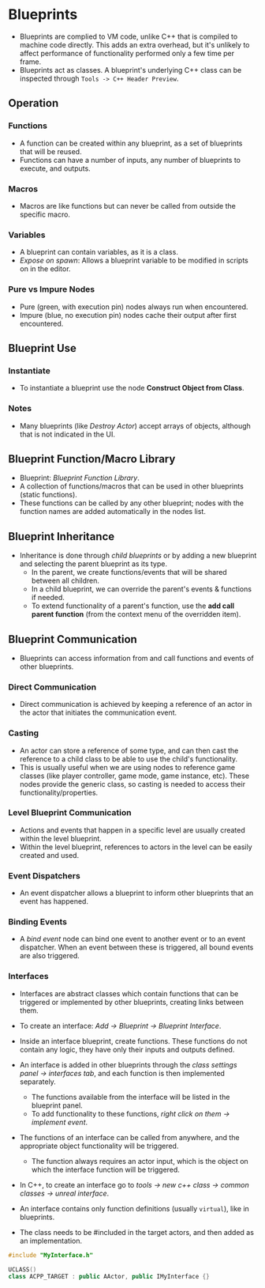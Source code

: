# Blueprints

- Blueprints are complied to VM code, unlike C++ that is compiled to machine code directly. This adds an extra overhead, but it's unlikely to affect performance of functionality performed only a few time per frame.
- Blueprints act as classes. A blueprint's underlying C++ class can be inspected through `Tools -> C++ Header Preview`.

## Operation

### Functions

- A function can be created within any blueprint, as a set of blueprints that will be reused.
- Functions can have a number of inputs, any number of blueprints to execute, and outputs.

### Macros

- Macros are like functions but can never be called from outside the specific macro.

### Variables

- A blueprint can contain variables, as it is a class.
- _Expose on spawn_: Allows a blueprint variable to be modified in scripts on in the editor.

### Pure vs Impure Nodes

- Pure (green, with execution pin) nodes always run when encountered.
- Impure (blue, no execution pin) nodes cache their output after first encountered.

## Blueprint Use

### Instantiate

- To instantiate a blueprint use the node **Construct Object from Class**.

### Notes

- Many blueprints (like _Destroy Actor_) accept arrays of objects, although that is not indicated in the UI.

## Blueprint Function/Macro Library

- Blueprint: _Blueprint Function Library_.
- A collection of functions/macros that can be used in other blueprints (static functions).
- These functions can be called by any other blueprint; nodes with the function names are added automatically in the nodes list.

## Blueprint Inheritance

- Inheritance is done through _child blueprints_ or by adding a new blueprint and selecting the parent blueprint as its type.
  - In the parent, we create functions/events that will be shared between all children.
  - In a child blueprint, we can override the parent's events & functions if needed.
  - To extend functionality of a parent's function, use the **add call parent function** (from the context menu of the overridden item).

## Blueprint Communication

- Blueprints can access information from and call functions and events of other blueprints.

### Direct Communication

- Direct communication is achieved by keeping a reference of an actor in the actor that initiates the communication event.

### Casting

- An actor can store a reference of some type, and can then cast the reference to a child class to be able to use the child's functionality.
- This is usually useful when we are using nodes to reference game classes (like player controller, game mode, game instance, etc). These nodes provide the generic class, so casting is needed to access their functionality/properties.

### Level Blueprint Communication

- Actions and events that happen in a specific level are usually created within the level blueprint.
- Within the level blueprint, references to actors in the level can be easily created and used.

### Event Dispatchers

- An event dispatcher allows a blueprint to inform other blueprints that an event has happened.

### Binding Events

- A _bind event_ node can bind one event to another event or to an event dispatcher. When an event between these is triggered, all bound events are also triggered.

### Interfaces

- Interfaces are abstract classes which contain functions that can be triggered or implemented by other blueprints, creating links between them.

- To create an interface: _Add -> Blueprint -> Blueprint Interface_.
- Inside an interface blueprint, create functions. These functions do not contain any logic, they have only their inputs and outputs defined.
- An interface is added in other blueprints through the _class settings panel -> interfaces tab_, and each function is then implemented separately.
  - The functions available from the interface will be listed in the blueprint panel.
  - To add functionality to these functions, _right click on them -> implement event_.
- The functions of an interface can be called from anywhere, and the appropriate object functionality will be triggered.
  - The function always requires an actor input, which is the object on which the interface function will be triggered.

- In C++, to create an interface go to _tools -> new c++ class -> common classes -> unreal interface_.
- An interface contains only function definitions (usually `virtual`), like in blueprints.
- The class needs to be #included in the target actors, and then added as an implementation.

```cpp
#include "MyInterface.h"

UCLASS()
class ACPP_TARGET : public AActor, public IMyInterface {}
```
